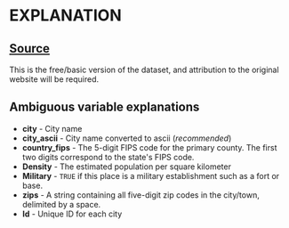 # EXPLANATION

## [Source](https://simplemaps.com/data/us-cities)

This is the free/basic version of the dataset, and attribution to the original website will be required.

## Ambiguous variable explanations

- **city** - City name
- **city_ascii** - City name converted to ascii (*recommended*)
- **country_fips** - The 5-digit FIPS code for the primary county. The first two digits correspond to the state's FIPS code.
- **Density** - The estimated population per square kilometer
- **Military** - `TRUE` if this place is a military establishment such as a fort or base.
- **zips** - A string containing all five-digit zip codes in the city/town, delimited by a space.
- **Id** - Unique ID for each city
